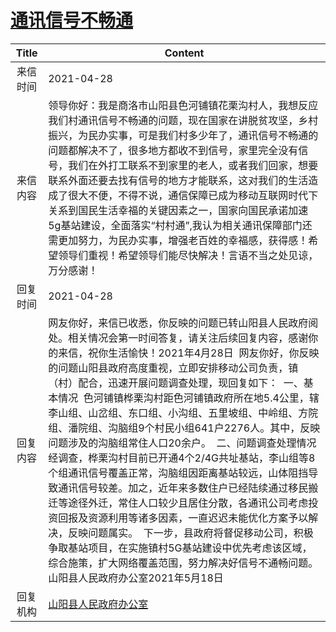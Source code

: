 # <a href="http://www.shangluo.gov.cn/zmhd/ldxxxx.jsp?urltype=leadermail.LeaderMailContentUrl&wbtreeid=1112&leadermailid=7200">通讯信号不畅通</a>
| Title |                                                                                                                                                                                                                                                     Content                                                                                                                                                                                                                                                     |
|:-----:|-----------------------------------------------------------------------------------------------------------------------------------------------------------------------------------------------------------------------------------------------------------------------------------------------------------------------------------------------------------------------------------------------------------------------------------------------------------------------------------------------------------------|
| 来信时间  | 2021-04-28                                                                                                                                                                                                                                                                                                                                                                                                                                                                                                      |
| 来信内容  | 领导你好：我是商洛市山阳县色河铺镇花栗沟村人，我想反应我们村通讯信号不畅通的问题，现在国家在讲脱贫攻坚，乡村振兴，为民办实事，可是我们村多少年了，通讯信号不畅通的问题都解决不了，很多地方都收不到信号，家里完全没有信号，我们在外打工联系不到家里的老人，或者我们回家，想要联系外面还要去找有信号的地方才能联系，这对我们的生活造成了很大不便，不得不说，通信保障已成为移动互联网时代下关系到国民生活幸福的关键因素之一，国家向国民承诺加速5g基站建设，全面落实“村村通”,我认为相关通讯保障部门还需更加努力，为民办实事，增强老百姓的幸福感，获得感！希望领导们重视！希望领导们能尽快解决！言语不当之处见谅，万分感谢！                                                                                                                                                                                                  |
| 回复时间  | 2021-04-28                                                                                                                                                                                                                                                                                                                                                                                                                                                                                                      |
| 回复内容  | 网友你好，来信已收悉，你反映的问题已转山阳县人民政府阅处。相关情况会第一时间答复，请关注后续回复内容，感谢你的来信，祝你生活愉快！2021年4月28日  网友你好，你反映的问题山阳县政府高度重视，立即安排移动公司负责，镇（村）配合，迅速开展问题调查处理，现回复如下：  一、基本情况  色河铺镇桦栗沟村距色河铺镇政府所在地5.4公里，辖李山组、山岔组、东口组、小沟组、五里坡组、中岭组、方院组、潘院组、沟脑组9个村民小组641户2276人。其中，反映问题涉及的沟脑组常住人口20余户。  二、问题调查处理情况  经调查，桦栗沟村目前已开通4个2/4G共址基站，李山组等8个组通讯信号覆盖正常，沟脑组因距离基站较远，山体阻挡导致通讯信号较差。加之，近年来多数住户已经陆续通过移民搬迁等途径外迁，常住人口较少且居住分散，各通讯公司考虑投资回报及资源利用等诸多因素，一直迟迟未能优化方案予以解决，反映问题属实。  下一步，县政府将督促移动公司，积极争取基站项目，在实施镇村5G基站建设中优先考虑该区域，综合施策，扩大网络覆盖范围，努力解决好信号不通畅问题。山阳县人民政府办公室2021年5月18日 |
| 回复机构  | <a href="../../categories/agencies/山阳县人民政府办公室.md">山阳县人民政府办公室</a>                                                                                                                                                                                                                                                                                                                                                                                                                                                |